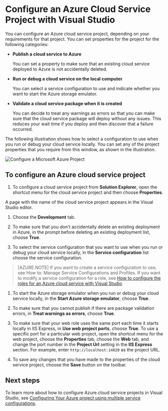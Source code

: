 <properties
   pageTitle="Configure an Azure Cloud Service Project with Visual Studio | Microsoft Azure"
   description="Learn how to configure an Azure cloud service project in Visual Studio, depending on your requirements for that project."
   services="visual-studio-online"
   documentationCenter="na"
   authors="TomArcher"
   manager="douge"
   editor="" />
<tags
   ms.service="multiple"
   ms.devlang="dotnet"
   ms.topic="article"
   ms.tgt_pltfrm="na"
   ms.workload="multiple"
   ms.date="08/15/2016"
   ms.author="tarcher" />

# <a name="configure-an-azure-cloud-service-project-with-visual-studio"></a>Configure an Azure Cloud Service Project with Visual Studio

You can configure an Azure cloud service project, depending on your requirements for that project. You can set properties for the project for the following categories:

- **Publish a cloud service to Azure**

  You can set a property to make sure that an existing cloud service deployed to Azure is not accidentally deleted.

- **Run or debug a cloud service on the local computer**

  You can select a service configuration to use and indicate whether you want to start the Azure storage emulator.

- **Validate a cloud service package when it is created**

  You can decide to treat any warnings as errors so that you can make sure that the cloud service package will deploy without any issues. This reduces your wait time if you deploy and then discover that a failure occurred.

The following illustration shows how to select a configuration to use when you run or debug your cloud service locally. You can set any of the project properties that you require from this window, as shown in the illustration.

![Configure a Microsoft Azure Project](./media/vs-azure-tools-configuring-an-azure-project/IC713462.png)

## <a name="to-configure-an-azure-cloud-service-project"></a>To configure an Azure cloud service project

1. To configure a cloud service project from **Solution Explorer**, open the shortcut menu for the cloud service project and then choose **Properties**.

  A page with the name of the cloud service project appears in the Visual Studio editor.

1. Choose the **Development** tab.

1. To make sure that you don't accidentally delete an existing deployment in Azure, in the prompt before deleting an existing deployment list, choose **True**.

1. To select the service configuration that you want to use when you run or debug your cloud service locally, in the **Service configuration** list choose the service configuration.

  >[AZURE.NOTE] If you want to create a service configuration to use, see How to: Manage Service Configurations and Profiles. If you want to modify a service configuration for a role, see [How to configure the roles for an Azure cloud service with Visual Studio](vs-azure-tools-configure-roles-for-cloud-service.md).

1. To start the Azure storage emulator when you run or debug your cloud service locally, in the **Start Azure storage emulator**, choose **True**.

1. To make sure that you cannot publish if there are package validation errors, in **Treat warnings as errors**, choose **True**.

1. To make sure that your web role uses the same port each time it starts locally in IIS Express, in **Use web project ports**, choose **True**. To use a specific port for a particular web project, open the shortcut menu for the web project, choose the **Properties** tab, choose the **Web** tab, and change the port number in the **Project Url** setting in the **IIS Express** section. For example, enter `http://localhost:14020` as the project URL.

1. To save any changes that you have made to the properties of the cloud service project, choose the **Save** button on the toolbar.

## <a name="next-steps"></a>Next steps

To learn more about how to configure Azure cloud service projects in Visual Studio, see [Configuring Your Azure project using multiple service configurations](vs-azure-tools-multiple-services-project-configurations.md).
